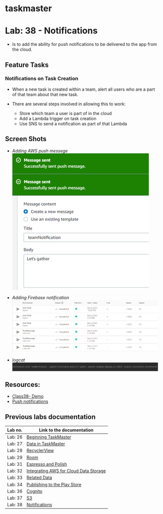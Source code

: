 # taskmaster

# Lab: 38 - Notifications

- Is to add the ability for push notifications to be delivered to the app from the cloud.

## Feature Tasks

### Notifications on Task Creation

- When a new task is created within a team, alert all users who are a part of that team about that new task.

- There are several steps involved in allowing this to work:
    - Store which team a user is part of in the cloud
    - Add a Lambda trigger on task creation
    - Use SNS to send a notification as part of that Lambda


## Screen Shots

- *Adding AWS push messege*  
![Adding AWS push messege](/screenshots/lab38/aws.png) 

- *Adding Firebase notification*  
![Adding Firebase notification](/screenshots/lab38/firebase.png) 

- *logcat*  
![logcat](/screenshots/lab38/logcat.png) 


## Resources:
- [Class38- Demo](https://github.com/joj5/401-TEMP/tree/main/curriculum/class-38/demo)
- [Push notifications](https://docs.amplify.aws/sdk/push-notifications/getting-started/q/platform/android/#connect-to-your-backend)

## Previous labs documentation

| Lab no.       | Link to the documentation  |         
| ------------|-----------------------------|
|Lab: 26|[Beginning TaskMaster](labs/LAB26.md)|
|Lab: 27|[Data in TaskMaster](labs/LAB27.md)|
|Lab: 28|[RecyclerView](labs/LAB28.md)|
|Lab: 29|[Room](labs/LAB29.md)|
|Lab: 31|[Espresso and Polish](labs/LAB31.md)|
|Lab: 32|[Integrating AWS for Cloud Data Storage](labs/LAB32.md)|
|Lab: 33|[Related Data](labs/LAB33.md)|
|Lab: 34|[Publishing to the Play Store](labs/LAB34.md)|
|Lab: 36|[Cognito](labs/LAB36.md)|
|Lab: 37|[S3](labs/LAB37.md)|
|Lab: 38|[Notifications](labs/LAB38.md)|
